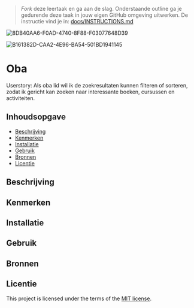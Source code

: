 > _Fork_ deze leertaak en ga aan de slag. Onderstaande outline ga je gedurende deze taak in jouw eigen GitHub omgeving uitwerken. De instructie vind je in: [docs/INSTRUCTIONS.md](docs/INSTRUCTIONS.md)

![8DB40AA6-F0AD-4740-8F88-F03077648D39](https://user-images.githubusercontent.com/94745953/225115348-04fb077c-00cb-4cd6-a8bc-4c70ebdbfa62.jpeg)



![B161382D-CAA2-4E96-BA54-501BD1941145](https://user-images.githubusercontent.com/94745953/225112366-f0792bd9-691b-4346-b039-aea785d36d48.jpeg)






# Oba
Userstory: Als oba lid wil ik de zoekresultaten kunnen filteren of sorteren, zodat ik gericht kan zoeken naar interessante boeken, cursussen en activiteiten.

## Inhoudsopgave

  * [Beschrijving](#beschrijving)
  * [Kenmerken](#kenmerken)
  * [Installatie](#installatie)
  * [Gebruik](#gebruik)
  * [Bronnen](#bronnen)
  * [Licentie](#licentie)

## Beschrijving
<!-- In de Beschrijving staat hoe je project er uit ziet, hoe het werkt en wat je er mee kan. -->
<!-- Voeg een mooie poster visual toe 📸 -->
<!-- Voeg een link toe naar Github Pages 🌐-->

## Kenmerken
<!-- Bij Kenmerken staat welke technieken zijn gebruikt en hoe. Wat is de HTML structuur? Wat zijn de belangrijkste dingen in CSS? Wat is er met Javascript gedaan en hoe? Misschien heb je een framwork of library gebruikt? -->

## Installatie

## Gebruik

## Bronnen

## Licentie

This project is licensed under the terms of the [MIT license](./LICENSE).
